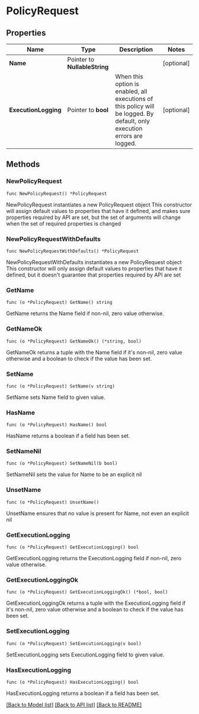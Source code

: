 # PolicyRequest

## Properties

Name | Type | Description | Notes
------------ | ------------- | ------------- | -------------
**Name** | Pointer to **NullableString** |  | [optional] 
**ExecutionLogging** | Pointer to **bool** | When this option is enabled, all executions of this policy will be logged. By default, only execution errors are logged. | [optional] 

## Methods

### NewPolicyRequest

`func NewPolicyRequest() *PolicyRequest`

NewPolicyRequest instantiates a new PolicyRequest object
This constructor will assign default values to properties that have it defined,
and makes sure properties required by API are set, but the set of arguments
will change when the set of required properties is changed

### NewPolicyRequestWithDefaults

`func NewPolicyRequestWithDefaults() *PolicyRequest`

NewPolicyRequestWithDefaults instantiates a new PolicyRequest object
This constructor will only assign default values to properties that have it defined,
but it doesn't guarantee that properties required by API are set

### GetName

`func (o *PolicyRequest) GetName() string`

GetName returns the Name field if non-nil, zero value otherwise.

### GetNameOk

`func (o *PolicyRequest) GetNameOk() (*string, bool)`

GetNameOk returns a tuple with the Name field if it's non-nil, zero value otherwise
and a boolean to check if the value has been set.

### SetName

`func (o *PolicyRequest) SetName(v string)`

SetName sets Name field to given value.

### HasName

`func (o *PolicyRequest) HasName() bool`

HasName returns a boolean if a field has been set.

### SetNameNil

`func (o *PolicyRequest) SetNameNil(b bool)`

 SetNameNil sets the value for Name to be an explicit nil

### UnsetName
`func (o *PolicyRequest) UnsetName()`

UnsetName ensures that no value is present for Name, not even an explicit nil
### GetExecutionLogging

`func (o *PolicyRequest) GetExecutionLogging() bool`

GetExecutionLogging returns the ExecutionLogging field if non-nil, zero value otherwise.

### GetExecutionLoggingOk

`func (o *PolicyRequest) GetExecutionLoggingOk() (*bool, bool)`

GetExecutionLoggingOk returns a tuple with the ExecutionLogging field if it's non-nil, zero value otherwise
and a boolean to check if the value has been set.

### SetExecutionLogging

`func (o *PolicyRequest) SetExecutionLogging(v bool)`

SetExecutionLogging sets ExecutionLogging field to given value.

### HasExecutionLogging

`func (o *PolicyRequest) HasExecutionLogging() bool`

HasExecutionLogging returns a boolean if a field has been set.


[[Back to Model list]](../README.md#documentation-for-models) [[Back to API list]](../README.md#documentation-for-api-endpoints) [[Back to README]](../README.md)


